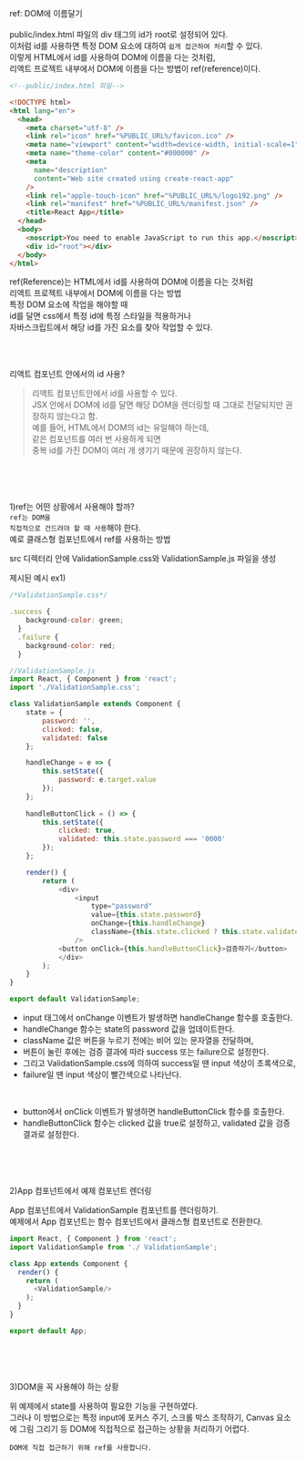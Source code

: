 ref: DOM에 이름달기<br><br>
public/index.html 파일의 div 태그의 id가 root로 설정되어 있다. <br>
이처럼 id를 사용하면 특정 DOM 요소에 대하여 <code>쉽게 접근하여 처리</code>할 수 있다. <br>
이렇게 HTML에서 id를 사용하여 DOM에 이름을 다는 것처럼, <br>
리액트 프로젝트 내부에서 DOM에 이름을 다는 방법이 ref(reference)이다.<br>

```html
<!--public/index.html 파일-->

<!DOCTYPE html>
<html lang="en">
  <head>
    <meta charset="utf-8" />
    <link rel="icon" href="%PUBLIC_URL%/favicon.ico" />
    <meta name="viewport" content="width=device-width, initial-scale=1" />
    <meta name="theme-color" content="#000000" />
    <meta
      name="description"
      content="Web site created using create-react-app"
    />
    <link rel="apple-touch-icon" href="%PUBLIC_URL%/logo192.png" />
    <link rel="manifest" href="%PUBLIC_URL%/manifest.json" />
    <title>React App</title>
  </head>
  <body>
    <noscript>You need to enable JavaScript to run this app.</noscript>
    <div id="root"></div>
  </body>
</html>
```


ref(Reference)는 HTML에서 id를 사용하여 DOM에 이름을 다는 것처럼 <br>
리액트 프로젝트 내부에서 DOM에 이름을 다는 방법<br>
특정 DOM 요소에 작업을 해야할 때<br>
id를 달면 css에서 특정 id에 특정 스타일을 적용하거나 <br>
자바스크립트에서 해당 id를 가진 요소를 찾아 작업할 수 있다.<br>

<br><br>

리액트 컴포넌트 안에서의 id 사용?
>리액트 컴포넌트안에서 id를 사용할 수 있다. <br>
JSX 안에서 DOM에 id를 달면 해당 DOM을 렌더링할 때 그대로 전달되지만 권장하지 않는다고 함.<br>
예를 들어, HTML에서 DOM의 id는 유일해야 하는데, <br>
같은 컴포넌트를 여러 번 사용하게 되면 <br>
중복 id를 가진 DOM이 여러 개 생기기 때문에 권장하지 않는다.



<br><br><br>

1)ref는 어떤 상황에서 사용해야 할까? <br>
<code>ref는 DOM을 직접적으로 건드려야 할 때 사용</code>해야 한다. <br>
예로 클래스형 컴포넌트에서 ref를 사용하는 방법




src 디렉터리 안에 ValidationSample.css와 ValidationSample.js 파일을 생성

제시된 예시
ex1)

```javascript
/*ValidationSample.css*/

.success {
    background-color: green;
  }
  .failure {
    background-color: red;
  }


```


```javascript
//ValidationSample.js
import React, { Component } from 'react';
import './ValidationSample.css';

class ValidationSample extends Component {
    state = {
        password: '',
        clicked: false,
        validated: false
    };

    handleChange = e => {
        this.setState({
            password: e.target.value
        });
    };
    
    handleButtonClick = () => {
        this.setState({
            clicked: true,
            validated: this.state.password === '0000'
        });
    };

    render() {
        return (
            <div>
                <input
                    type="password"
                    value={this.state.password}
                    onChange={this.handleChange}
                    className={this.state.clicked ? this.state.validated ? 'success' : 'failure' : ''}
                />
            <button onClick={this.handleButtonClick}>검증하기</button>
            </div>
        );
    }
}

export default ValidationSample;

```

- input 태그에서 onChange 이벤트가 발생하면 handleChange 함수를 호출한다. 
- handleChange 함수는 state의 password 값을 업데이트한다. 
- className 값은 버튼을 누르기 전에는 비어 있는 문자열을 전달하며, 
- 버튼이 눌린 후에는 검증 결과에 따라 success 또는 failure으로 설정한다. 
- 그리고 ValidationSample.css에 의하여 success일 땐 input 색상이 초록색으로, 
- failure일 땐 input 색상이 빨간색으로 나타난다.

<br>

- button에서 onClick 이벤트가 발생하면 handleButtonClick 함수를 호출한다. 
- handleButtonClick 함수는 clicked 값을 true로 설정하고, 
validated 값을 검증 결과로 설정한다.


<br><br><br>

2)App 컴포넌트에서 예제 컴포넌트 렌더링

App 컴포넌트에서 ValidationSample 컴포넌트를 렌더링하기.<br>
예제에서 App 컴포넌트는 함수 컴포넌트에서 클래스형 컴포넌트로 전환한다.
```javascript
import React, { Component } from 'react';
import ValidationSample from './ ValidationSample';

class App extends Component {
  render() {
    return (
      <ValidationSample/>
    );
  }
}

export default App;
```

<br><br><br>

3)DOM을 꼭 사용해야 하는 상황

위 예제에서 state를 사용하여 필요한 기능을 구현하였다. <br>
그러나 이 방법으로는 특정 input에 포커스 주기, 스크롤 박스 조작하기, Canvas 요소에 그림 그리기 등 DOM에 직접적으로 접근하는 상황을 처리하기 어렵다. 

<code>DOM에 직접 접근하기 위해 ref를 사용합니다.</code>
